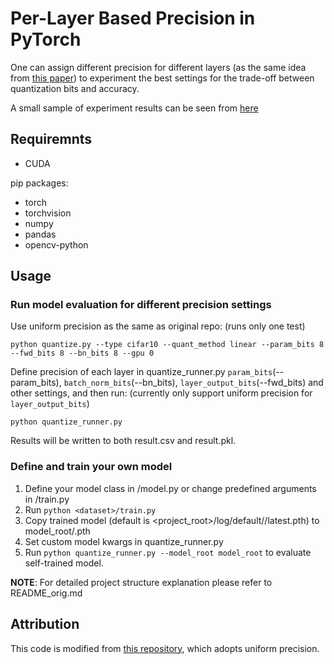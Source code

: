 # Per-Layer Based Precision in PyTorch

One can assign different precision for different layers (as the same idea from [this paper](http://proceedings.mlr.press/v70/sakr17a/sakr17a.pdf)) to experiment the best settings for the trade-off between quantization bits and accuracy.

A small sample of experiment results can be seen from [here](https://docs.google.com/spreadsheets/d/13Vna79bhMChdDqkvx2IUVze24kbmV0jj-79lYkhJ-Gs/edit?usp=sharing)


## Requiremnts

- CUDA

pip packages:

- torch
- torchvision
- numpy
- pandas
- opencv-python


## Usage

### Run model evaluation for different precision settings

Use uniform precision as the same as original repo: (runs only one test)
```
python quantize.py --type cifar10 --quant_method linear --param_bits 8 --fwd_bits 8 --bn_bits 8 --gpu 0
```

Define precision of each layer in quantize_runner.py `param_bits`(--param_bits), `batch_norm_bits`(--bn_bits), `layer_output_bits`(--fwd_bits) and other settings, and then run:
(currently only support uniform precision for `layer_output_bits`)
```
python quantize_runner.py
```

Results will be written to both result.csv and result.pkl.

### Define and train your own model

1. Define your model class in <dataset>/model.py or change predefined arguments in <dataset>/train.py
2. Run `python <dataset>/train.py`
3. Copy trained model (default is <project_root>/log/default/<dataset>/latest.pth) to model_root/<dataset>.pth
4. Set custom model kwargs in quantize_runner.py
5. Run `python quantize_runner.py --model_root model_root` to evaluate self-trained model.


**NOTE**: For detailed project structure explanation please refer to README_orig.md


## Attribution

This code is modified from [this repository](https://github.com/aaron-xichen/pytorch-playground), which adopts uniform precision.
